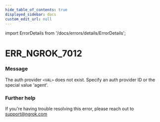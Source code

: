 ```yaml
---
hide_table_of_contents: true
displayed_sidebar: docs
custom_edit_url: null
---
```


import ErrorDetails from '/docs/errors/details/ErrorDetails';

# ERR_NGROK_7012

### Message
The auth provider `<VAL>` does not exist. Specify an auth provider ID or the special value 'agent'.

### Further help
If you're having trouble resolving this error, please reach out to [support@ngrok.com](mailto:support@ngrok.com?subject=Help%20with%20ERR_NGROK_7012)

<ErrorDetails error='err_ngrok_7012' />
